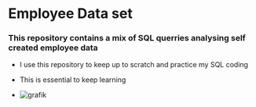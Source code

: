 # Employee Data set 
### This repository contains a mix of SQL querries analysing self created employee data
- I use this repository to keep up to scratch and practice my SQL coding
- This is essential to keep learning

- ![grafik](https://github.com/BarendBester/SQL_mix/assets/121133689/c803af3d-4789-4145-8ef0-aba4c5883799)
